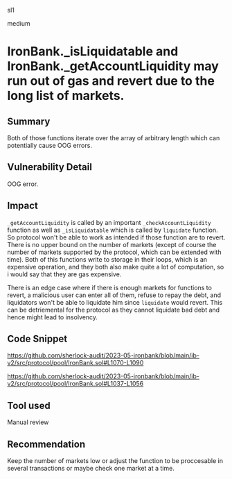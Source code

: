 sl1

medium

# IronBank._isLiquidatable and IronBank._getAccountLiquidity may run out of gas and revert due to the long list of markets.

## Summary
Both of those functions iterate over the array of arbitrary length which can potentially cause OOG errors.

## Vulnerability Detail
OOG error.

## Impact
```_getAccountLiquidity``` is called by an important ```_checkAccountLiquidity``` function as well as ```_isLiquidatable``` which is called by ```liquidate``` function. So protocol won't be able to work as intended if those function are to revert. There is no upper bound on the number of markets (except of course the number of markets supported by the protocol, which can be extended with time). Both of this functions write to storage in their loops, which is an expensive operation, and they both also make quite a lot of computation, so i would say that they are gas expensive.

There is an edge case where if there is enough markets for functions to revert, a malicious user can enter all of them, refuse to repay the debt, and liquidators won't be able to liquidate him since ```liquidate``` would revert. This can be detriemental for the protocol as they cannot liquidate bad debt and hence might lead to insolvency.

## Code Snippet
https://github.com/sherlock-audit/2023-05-ironbank/blob/main/ib-v2/src/protocol/pool/IronBank.sol#L1070-L1090

https://github.com/sherlock-audit/2023-05-ironbank/blob/main/ib-v2/src/protocol/pool/IronBank.sol#L1037-L1056

## Tool used
Manual review

## Recommendation
Keep the number of markets low or adjust the function to be proccesable in several transactions or maybe check one market at a time.